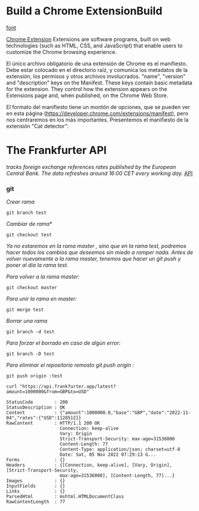 # Build a Chrome ExtensionBuild
[font](https://www.youtube.com/watch?v=B8Ihv3xsWYs)

[Chrome Extension](https://developer.chrome.com/docs/extensions/)
Extensions are software programs, built on web technologies (such as HTML, CSS, and JavaScript) that enable users to customize the Chrome browsing experience.

El único archivo obligatorio de una extensión de Chrome es el manifiesto. Debe estar colocado en el directorio raíz, y comunica los metadatos de la extensión, los permisos y otros archivos involucrados. 
"name", "version" and "description" keys on the Manifest. These keys contain basic metadata for the extension. They control how the extension appears on the Extensions page and, when published, on the Chrome Web Store.

El formato del manifiesto tiene un montón de opciones, que se pueden ver en esta página (https://developer.chrome.com/extensions/manifest), pero nos centraremos en los más importantes. Presentemos el manifiesto de la extensión "Cat detector":

# The Frankfurter API
*tracks foreign exchange references rates published by the European Central Bank. The data refreshes around 16:00 CET every working day.*
[API](https://www.frankfurter.app/docs/)

### git
*Crear rama*
```
git branch test
```

*Cambiar de rama**
```
git checkout test
```

*Ya no estaremos en la rama master , sino que en la rama test, podremos hacer todos los cambios que deseemos sin miedo a romper nada.*
*Antes de volver nuevamente a la rama master, tenemos que hacer un git push y poner al día la rama test.*

*Para volver a la rama master:*
```
git checkout master
```

*Para unir la rama en master:*
```
git merge test
```

*Borrar una rama*
```
git branch -d test
```

*Para forzar el borrado en caso de algún error:*
```
git branch -D test
```

*Para eliminar el repositorio remosto git push origin :*
```
git push origin :test
```

```
curl "https://api.frankfurter.app/latest?amount=1000000&from=GBP&to=USD"

StatusCode        : 200
StatusDescription : OK
Content           : {"amount":1000000.0,"base":"GBP","date":"2022-11-04","rates":{"USD":1128512}}    
RawContent        : HTTP/1.1 200 OK
                    Connection: keep-alive
                    Vary: Origin
                    Strict-Transport-Security: max-age=31536000
                    Content-Length: 77
                    Content-Type: application/json; charset=utf-8
                    Date: Sat, 05 Nov 2022 07:29:13 G...
Forms             : {}
Headers           : {[Connection, keep-alive], [Vary, Origin], [Strict-Transport-Security, 
                    max-age=31536000], [Content-Length, 77]...}
Images            : {}
InputFields       : {}
Links             : {}
ParsedHtml        : mshtml.HTMLDocumentClass
RawContentLength  : 77
```